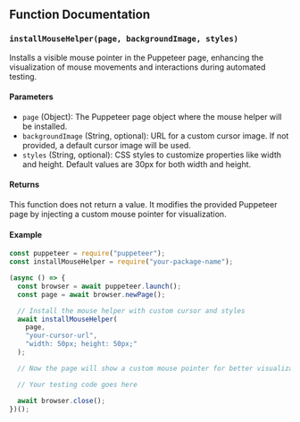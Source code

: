 ## Function Documentation

### `installMouseHelper(page, backgroundImage, styles)`

Installs a visible mouse pointer in the Puppeteer page, enhancing the visualization of mouse movements and interactions during automated testing.

#### Parameters

- `page` (Object): The Puppeteer page object where the mouse helper will be installed.
- `backgroundImage` (String, optional): URL for a custom cursor image. If not provided, a default cursor image will be used.
- `styles` (String, optional): CSS styles to customize properties like width and height. Default values are 30px for both width and height.

#### Returns

This function does not return a value. It modifies the provided Puppeteer page by injecting a custom mouse pointer for visualization.

#### Example

```javascript
const puppeteer = require("puppeteer");
const installMouseHelper = require("your-package-name");

(async () => {
  const browser = await puppeteer.launch();
  const page = await browser.newPage();

  // Install the mouse helper with custom cursor and styles
  await installMouseHelper(
    page,
    "your-cursor-url",
    "width: 50px; height: 50px;"
  );

  // Now the page will show a custom mouse pointer for better visualization during tests.

  // Your testing code goes here

  await browser.close();
})();
```
